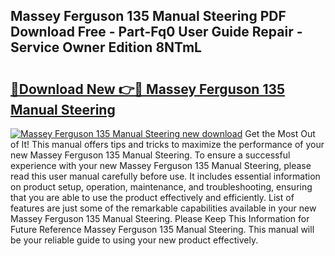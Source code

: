 ## Massey Ferguson 135 Manual Steering PDF Download Free - Part-Fq0 User Guide Repair - Service Owner Edition 8NTmL

# <h2><a href="http://bc90714.oget.top/?id=Massey+Ferguson+135+Manual+Steering">🔗Download New 👉🔴 Massey Ferguson 135 Manual Steering</a></h2>

[![Massey Ferguson 135 Manual Steering new download](https://i.imgur.com/5g1atiW.png)](http://bc90714.oget.top/?id=Massey+Ferguson+135+Manual+Steering)
Get the Most Out of It! This manual offers tips and tricks to maximize the performance of your new Massey Ferguson 135 Manual Steering. To ensure a successful experience with your new Massey Ferguson 135 Manual Steering, please read this user manual carefully before use. It includes essential information on product setup, operation, maintenance, and troubleshooting, ensuring that you are able to use the product effectively and efficiently. List of features are just some of the remarkable capabilities available in your new Massey Ferguson 135 Manual Steering. Please Keep This Information for Future Reference Massey Ferguson 135 Manual Steering. This manual will be your reliable guide to using your new product effectively.
